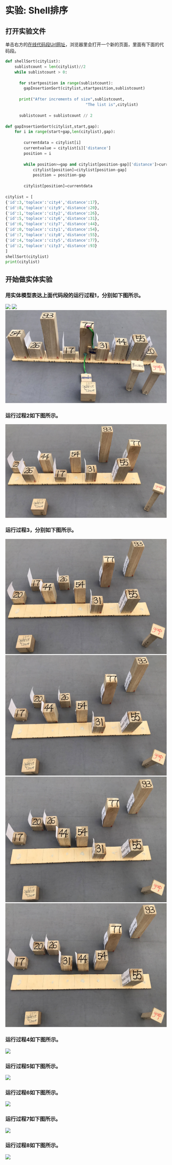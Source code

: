 ﻿# 实验: Shell排序

## 打开实验文件

单击右方的[在线代码段Url网址](http://www.pythontutor.com/visualize.html#code=def%20shellSort%28citylist%29%3A%0A%20%20%20%20sublistcount%20%3D%20len%28citylist%29//2%0A%20%20%20%20while%20sublistcount%20%3E%200%3A%0A%0A%20%20%20%20%20%20for%20startposition%20in%20range%28sublistcount%29%3A%0A%20%20%20%20%20%20%20%20gapInsertionSort%28citylist,startposition,sublistcount%29%0A%0A%20%20%20%20%20%20print%28%22After%20increments%20of%20size%22,sublistcount,%0A%20%20%20%20%20%20%20%20%20%20%20%20%20%20%20%20%20%20%20%20%20%20%20%20%20%20%20%20%20%20%20%20%20%20%20%22The%20list%20is%22,citylist%29%0A%0A%20%20%20%20%20%20sublistcount%20%3D%20sublistcount%20//%202%0A%0Adef%20gapInsertionSort%28citylist,start,gap%29%3A%0A%20%20%20%20for%20i%20in%20range%28start%2Bgap,len%28citylist%29,gap%29%3A%0A%20%20%20%20%20%20%20%20%0A%20%20%20%20%20%20%20%20currentdata%20%3D%20citylist%5Bi%5D%20%20%20%0A%20%20%20%20%20%20%20%20currentvalue%20%3D%20citylist%5Bi%5D%5B'distance'%5D%0A%20%20%20%20%20%20%20%20position%20%3D%20i%0A%0A%20%20%20%20%20%20%20%20while%20position%3E%3Dgap%20and%20citylist%5Bposition-gap%5D%5B'distance'%5D%3Ecurrentvalue%3A%0A%20%20%20%20%20%20%20%20%20%20%20%20citylist%5Bposition%5D%3Dcitylist%5Bposition-gap%5D%0A%20%20%20%20%20%20%20%20%20%20%20%20position%20%3D%20position-gap%0A%0A%20%20%20%20%20%20%20%20citylist%5Bposition%5D%3Dcurrentdata%0A%0Acitylist%20%3D%20%5B%0A%7B'id'%3A3,'toplace'%3A'city4','distance'%3A17%7D,%0A%7B'id'%3A8,'toplace'%3A'city9','distance'%3A20%7D,%0A%7B'id'%3A1,'toplace'%3A'city2','distance'%3A26%7D,%0A%7B'id'%3A5,'toplace'%3A'city6','distance'%3A31%7D,%0A%7B'id'%3A6,'toplace'%3A'city7','distance'%3A44%7D,%0A%7B'id'%3A0,'toplace'%3A'city1','distance'%3A54%7D,%0A%7B'id'%3A7,'toplace'%3A'city8','distance'%3A55%7D,%0A%7B'id'%3A4,'toplace'%3A'city5','distance'%3A77%7D,%0A%7B'id'%3A2,'toplace'%3A'city3','distance'%3A93%7D%0A%5D%0AshellSort%28citylist%29%0Aprint%28citylist%29&cumulative=false&curInstr=187&heapPrimitives=nevernest&mode=display&origin=opt-frontend.js&py=py3anaconda&rawInputLstJSON=%5B%5D&textReferences=false)，浏览器里会打开一个新的页面，里面有下面的代码段。

```python
def shellSort(citylist):
    sublistcount = len(citylist)//2
    while sublistcount > 0:

      for startposition in range(sublistcount):
        gapInsertionSort(citylist,startposition,sublistcount)

      print("After increments of size",sublistcount,
                                   "The list is",citylist)

      sublistcount = sublistcount // 2

def gapInsertionSort(citylist,start,gap):
    for i in range(start+gap,len(citylist),gap):
        
        currentdata = citylist[i]   
        currentvalue = citylist[i]['distance']
        position = i

        while position>=gap and citylist[position-gap]['distance']>currentvalue:
            citylist[position]=citylist[position-gap]
            position = position-gap

        citylist[position]=currentdata

citylist = [
{'id':3,'toplace':'city4','distance':17},
{'id':8,'toplace':'city9','distance':20},
{'id':1,'toplace':'city2','distance':26},
{'id':5,'toplace':'city6','distance':31},
{'id':6,'toplace':'city7','distance':44},
{'id':0,'toplace':'city1','distance':54},
{'id':7,'toplace':'city8','distance':55},
{'id':4,'toplace':'city5','distance':77},
{'id':2,'toplace':'city3','distance':93}
]
shellSort(citylist)
print(citylist)
```

## 开始做实体实验

### 用实体模型表达上面代码段的运行过程1，分别如下图所示。

![](/images/章5-理解基本的算法/Shell排序/00.jpg)
![](/images/章5-理解基本的算法/Shell排序/0.jpg)
![](/images/章5-理解基本的算法/Shell排序/1a1.jpg)

### 运行过程2如下图所示。

![](/images/章5-理解基本的算法/Shell排序/2a1.jpg)

### 运行过程3，分别如下图所示。

![](/images/章5-理解基本的算法/Shell排序/3a1.jpg)
![](/images/章5-理解基本的算法/Shell排序/3a2.jpg)
![](/images/章5-理解基本的算法/Shell排序/3a3.jpg)
![](/images/章5-理解基本的算法/Shell排序/3a4.jpg)

### 运行过程4如下图所示。

![](/images/章5-理解基本的算法/Shell排序/4a1.jpg)

### 运行过程5如下图所示。

![](/images/章5-理解基本的算法/Shell排序/5a1.jpg)

### 运行过程6如下图所示。

![](/images/章5-理解基本的算法/Shell排序/6a1.jpg)

### 运行过程7如下图所示。

![](/images/章5-理解基本的算法/Shell排序/7a1.jpg)

### 运行过程8如下图所示。

![](/images/章5-理解基本的算法/Shell排序/8a1.jpg)

